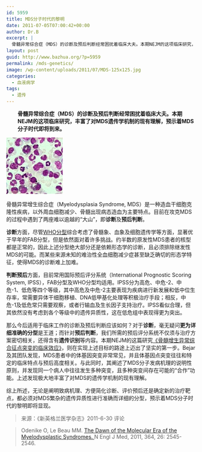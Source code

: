 ```yaml
---
id: 5959
title: MDS分子时代的黎明
date: 2011-07-05T07:00:42+00:00
author: Dr.B
excerpt: |
  骨髓异常综合症（MDS）的诊断及预后判断经常困扰着临床大夫。本期NEJM的这项临床研究，丰富了对MDS遗传学机制的现有理解，预示着MDS分子时代即将到来。
layout: post
guid: http://www.bazhua.org/?p=5959
permalink: /mds-genetics/
image: /wp-content/uploads/2011/07/MDS-125x125.jpg
categories:
  - 血液病学
tags:
  - 遗传
---
```

<p style="padding-left: 30px;">
  <strong>骨髓异常综合症（MDS）的诊断及预后判断经常困扰着临床大夫。本期NEJM的这项临床研究，丰富了对MDS遗传学机制的现有理解，预示着MDS分子时代即将到来。</strong>
</p>

<img class="alignleft size-thumbnail wp-image-5968" title="gy" src="/wp-content/uploads/2011/07/gy-150x150.jpg" alt="" width="150" height="150" />

骨髓异常增生综合症（Myelodysplasia Syndrome, MDS）是一种造血干细胞克隆性疾病，以外周血细胞减少、骨髓出现病态造血为主要特点。目前在攻克MDS的过程中遇到了两座难以逾越的“大山”，即**诊断**及**预后判断**。

**诊断**方面，尽管<a href="http://bloodjournal.hematologylibrary.org/content/114/5/937.abstract" target="_blank">WHO分型</a>综合考虑了骨髓象、血象及细胞遗传学等方面，显著优于早年的FAB分型，但是依然面对着许多挑战。约半数的原发性MDS患者的核型都是正常的，因此上述分型绝大部分还是依赖形态学的诊断，且必须排除继发性MDS的可能。而某些来源未知的难治性全血细胞减少症甚至缺乏确切的形态学特征，使得MDS的诊断难上加难。

**判断预后**方面，目前常用国际预后评分系统（International Prognostic Scoring System, IPSS），FAB分型及WHO分型均适用。IPSS分为高危、中危-2、中危-1、低危等四个等级，其中高危及中危-2主要表现为疾病进行新发展和低中位生存率，常需要异体干细胞移植、DNA低甲基化处理等积极治疗手段；相反，中危-1及低危常只需要观察，或者行输血及生长因子支持治疗。IPSS看似合理，但其依然没有考虑到各个等级中的遗传异质性，这在低危组中表现得更为突出。

那么今后适用于临床工作的诊断及预后判断应该如何？对于**诊断**，毫无疑问**更为详细准确的分型**是王道；而针对**预后判断**，我们所需的预后评分系统不仅须与治疗方案密切相关，还得含有**遗传识别**等内容。本期NEJM的这篇研究<a href="http://www.nejm.org/doi/full/10.1056/NEJMoa1013343" target="_blank">《骨髓增生异常综合征点突变的临床效应》</a>，则在实现上述目标的路途上迈出了坚实的第一步。Bejar及其团队发现，MDS患者中的体基因突变非常常见，并且体基因点突变往往和特定的临床特点与预后高度相关。与此同时，其阐述了MDS分子发病机理的说明性原则，并发现同一个病人中往往发生多种突变，且多种突变间存在可能的“合作”功能。上述发现极大地丰富了对MDS的遗传学机制的现有理解。

综上所述，无论是阐明致病机理、方便简化诊断、评价预后还是确定新的治疗靶点，都必须对MDS繁杂的遗传异质性进行准确而详细的分型，预示着MDS分子时代的黎明即将显现。

> 来源：《新英格兰医学杂志》2011-6-30 评论
  
> Odenike O, Le Beau MM. <a href="http://www.nejm.org/doi/full/10.1056/NEJMe1102921" target="_self">The Dawn of the Molecular Era of the Myelodysplastic Syndromes. </a>N Engl J Med, 2011, 364, 26: 2545-2546.
